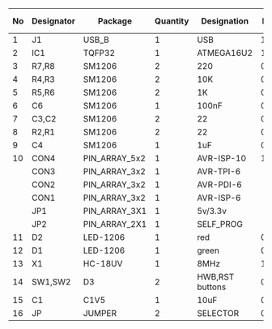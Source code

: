 | No | Designator | Package | Quantity | Designation | Price | Supplier's ref |
| ---- | ---- | ---- | ---- | ---- | ---- | ---- |
| 1 | J1 | USB_B | 1 | USB | 1.5 | CLI812 |
| 2 | IC1 | TQFP32 | 1 | ATMEGA16U2 | 15.06 | 7153791 |
| 3 | R7,R8 | SM1206 | 2 | 220 | 0.1 | RM222 |
| 4 | R4,R3 | SM1206 | 2 | 10K | 0.1 | RM410 |
| 5 | R5,R6 | SM1206 | 2 | 1K | 0.1 | RM310 |
| 6 | C6 | SM1206 | 1 | 100nF | 0.15 | KM510X6 |
| 7 | C3,C2 | SM1206 | 2 | 22 | 0.1 | KM122N6 |
| 8 | R2,R1 | SM1206 | 2 | 22 | 0.1 | RM122 |
| 9 | C4 | SM1206 | 1 | 1uF | 0.2 | KM610Y6 |
| 10 | CON4 | PIN_ARRAY_5x2 | 1 | AVR-ISP-10 | 1.8 | CJK4402 |
|  | CON3 | PIN_ARRAY_3x2 | 1 | AVR-TPI-6 |  |  |
|  | CON2 | PIN_ARRAY_3x2 | 1 | AVR-PDI-6 |  |  |
|  | CON1 | PIN_ARRAY_3x2 | 1 | AVR-ISP-6 |  |  |
|  | JP1 | PIN_ARRAY_3X1 | 1 | 5v/3.3v |  |  |
|  | JP2 | PIN_ARRAY_2X1 | 1 | SELF_PROG |  |  |
| 11 | D2 | LED-1206 | 1 | red | 0.2 | PLDKS06G |
| 12 | D1 | LED-1206 | 1 | green | 0.25 | PLDKS06ZS |
| 13 | X1 | HC-18UV | 1 | 8MHz | 1.9 | QK08M |
| 14 | SW1,SW2 | D3 | 2 | HWB,RST buttons | 0.5 | CPR024 |
| 15 | C1 | C1V5 | 1 | 10uF | 0.1 | KE10/6 |
| 16 | JP | JUMPER | 2 | SELECTOR | 0.1 | CJT5R |
